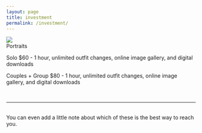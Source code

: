 ```yaml
---
layout: page
title: investment
permalink: /investment/
---
```


<img class="col one right" src="/img/prof_pic.jpg">

<br/>
<h> Portraits </h>
<p> Solo $60 - 1 hour, unlimited outfit changes, online image gallery, and digital downloads</p>
<p> Couples + Group $80 - 1 hour, unlimited outfit changes, online image gallery, and digital downloads</p>


<br/>
<hr/>
<br/>
<span class="contacticon center">
	<a href="mailto:you@example.com"><i class="fa fa-envelope-square"></i></a>
	<a href="https://github.com" target="_blank"><i class="fa fa-github-square"></i></a>
	<a href="https://www.linkedin.com" target="_blank"><i class="fa fa-linkedin-square"></i></a>
	<a href="http://tumblr.com" target="_blank"><i class="fa fa-tumblr-square"></i></a>
	<a href="https://twitter.com" target="_blank"><i class="fa fa-twitter-square"></i></a>
</span>

<div class="col three caption">
	You can even add a little note about which of these is the best way to reach you.
</div>

